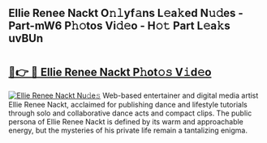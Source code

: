 ## Ellie Renee Nackt O𝚗𝚕yf𝚊ns L𝚎a𝚔ed N𝚞𝚍es - Part-mW6 P𝚑𝚘tos Vi𝚍𝚎o - H𝚘𝚝 Part L𝚎a𝚔s uvBUn

# <h2><a href="http://kf4o0y2.oniu.top/?m=Ellie+Renee+Nackt">🔗👉 🔴 Ellie Renee Nackt P𝚑ot𝚘𝚜 V𝚒d𝚎o</a></h2>

[![Ellie Renee Nackt Nu𝚍e𝚜](https://i.imgur.com/0qMVB7G.gif)](http://kf4o0y2.oniu.top/?m=Ellie+Renee+Nackt)
Web-based entertainer and digital media artist Ellie Renee Nackt, acclaimed for publishing dance and lifestyle tutorials through solo and collaborative dance acts and compact clips. The public persona of Ellie Renee Nackt is defined by its warm and approachable energy, but the mysteries of his private life remain a tantalizing enigma.  
